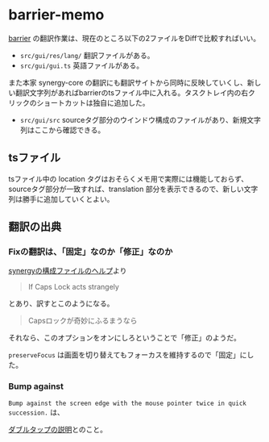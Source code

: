 # barrier-memo

[barrier](https://github.com/debauchee/barrier) の翻訳作業は、現在のところ以下の2ファイルをDiffで比較すればいい。

* ``src/gui/res/lang/`` 翻訳ファイルがある。
* ``src/gui/gui.ts`` 英語ファイルがある。

また本家 synergy-core の翻訳にも翻訳サイトから同時に反映していくし、新しい翻訳文字列があればbarrierのtsファイル中に入れる。タスクトレイ内の右クリックのショートカットは独自に追加した。

* ``src/gui/src`` sourceタグ部分のウインドウ構成のファイルがあり、新規文字列はここから確認できる。

## tsファイル
tsファイル中の location タグはおそらくメモ用で実際には機能しておらず、sourceタグ部分が一致すれば、translation 部分を表示できるので、新しい文字列は勝手に追加していくとよい。

## 翻訳の出典

### Fixの翻訳は、「固定」なのか「修正」なのか

[synergyの構成ファイルのヘルプ](https://symless.com/help-articles/creating-text-config-files)より

>If Caps Lock acts strangely

とあり、訳すとこのようになる。
>Capsロックが奇妙にふるまうなら

それなら、このオプションをオンにしろということで「修正」のようだ。

``preserveFocus`` は画面を切り替えてもフォーカスを維持するので「固定」にした。

### Bump against

``Bump against the screen edge with the mouse pointer twice in quick succession.`` は、

[ダブルタップの説明](https://github.com/debauchee/barrier/commit/03c1f06878ed1cf7bc34481a88333f7bef7a4c57#diff-afe9c21ac60108121c6391f76d5ef980aa2f8aceee9adfcb53e55b7fa1d247d1)とのこと。
